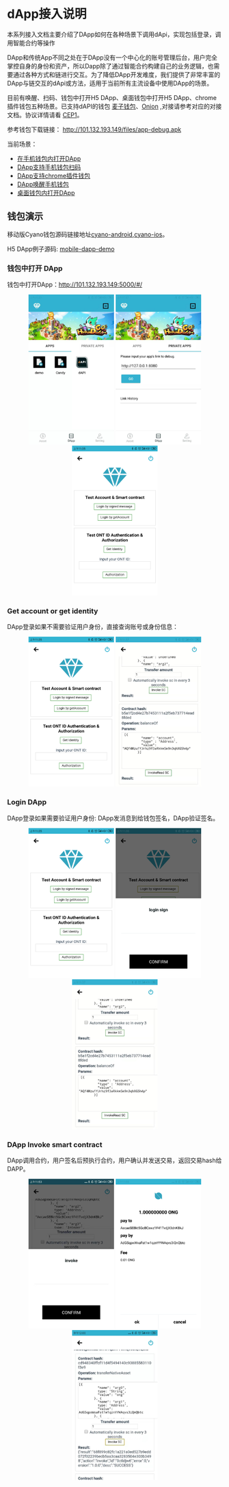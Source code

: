
# dApp接入说明

本系列接入文档主要介绍了DApp如何在各种场景下调用dApi，实现包括登录，调用智能合约等操作

DApp和传统App不同之处在于DApp没有一个中心化的账号管理后台，用户完全掌控自身的身份和资产，所以Dapp除了通过智能合约构建自己的业务逻辑，也需要通过各种方式和链进行交互。为了降低DApp开发难度，我们提供了非常丰富的DApp与链交互的dApi或方法，适用于当前所有主流设备中使用DApp的场景。

目前有唤醒、扫码、钱包中打开H5 DApp、桌面钱包中打开H5 DApp、chrome插件钱包五种场景。已支持dAPI的钱包 [麦子钱包](http://www.mathwallet.org/en/)、[Onion](http://onion.fun/) ,对接请参考对应的对接文档。协议详情请看 [CEP1](https://github.com/ontio-cyano/CEPs/blob/master/CEPS/CEP1.mediawiki)。

参考钱包下载链接： http://101.132.193.149/files/app-debug.apk

当前场景：
- [在手机钱包内打开DApp](https://dev-docs.ont.io/#/docs-cn/dApp-Integration/01-DAppDocking-Wallet-Opens-DApp)
- [DApp支持手机钱包扫码](https://dev-docs.ont.io/#/docs-cn/dApp-Integration/02-DAppDocking-QRcode)
- [DApp支持chrome插件钱包](https://dev-docs.ont.io/#/docs-cn/dApp-Integration/03-DAppDocking-use-chrome-extension-wallet)
- [DApp唤醒手机钱包](https://dev-docs.ont.io/#/docs-cn/dApp-Integration/06-DAppDocking-Wake-up)
- [桌面钱包内打开DApp](https://dev-docs.ont.io/#/docs-cn/dApp-Integration/07-DAppDocking-use-desktop-wallet)


## 钱包演示

移动版Cyano钱包源码链接地址[cyano-android](https://github.com/ontio-cyano/cyano-android),[cyano-ios](https://github.com/ontio-cyano/cyano-ios)。

H5 DApp例子源码: [mobile-dapp-demo](https://github.com/ontio-cyano/mobile-dapp-demo)

### 钱包中打开 DApp

钱包中打开DApp：http://101.132.193.149:5000/#/

<div align="center">
  <img src="https://raw.githubusercontent.com/ontio-cyano/integration-docs/master/images/ios/01-dapps.jpg" height="350" width="200">
  <img src="https://raw.githubusercontent.com/ontio-cyano/integration-docs/master/images/ios/01-private-dapp.jpg" height="350" width="200">
  <img src="https://raw.githubusercontent.com/ontio-cyano/integration-docs/master/images/ios/01-open-dapp.png" height="350" width="200">
</div>

### Get account or get identity

DApp登录如果不需要验证用户身份，直接查询账号或身份信息：

<div align="center">
  <img src="https://raw.githubusercontent.com/ontio-cyano/integration-docs/master/images/ios/01-open-dapp.png" height="350" width="200">
  <img src="https://raw.githubusercontent.com/ontio-cyano/integration-docs/master/images/ios/02-getAccount.jpg" height="350" width="200">
</div>

### Login DApp

DApp登录如果需要验证用户身份: DApp发消息到给钱包签名，DApp验证签名。

<div align="center">
  <img src="https://raw.githubusercontent.com/ontio-cyano/integration-docs/master/images/ios/01-open-dapp.png" height="350" width="200">
  <img src="https://raw.githubusercontent.com/ontio-cyano/integration-docs/master/images/ios/03-login-pwd.png" height="350" width="200">
  <img src="https://raw.githubusercontent.com/ontio-cyano/integration-docs/master/images/ios/04-logined.jpg" height="350" width="200">
</div>

### DApp Invoke smart contract

DApp调用合约，用户签名后预执行合约，用户确认并发送交易，返回交易hash给DAPP。

<div align="center">
  <img src="https://raw.githubusercontent.com/ontio-cyano/integration-docs/master/images/ios/input-password.jpg" height="350" width="200">
  <img src="https://raw.githubusercontent.com/ontio-cyano/integration-docs/master/images/ios/05-pre-exec-result.png" height="350" width="200">
  <img src="https://raw.githubusercontent.com/ontio-cyano/integration-docs/master/images/ios/06-dapp-recv-txhash.jpg" height="350" width="200">
</div>
